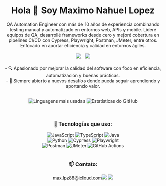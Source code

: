 <h1 align="center">Hola 👋 Soy Maximo Nahuel Lopez </h1>

<div align="center">
    QA Automation Engineer con más de 10 años de experiencia combinando testing manual y
    automatizado en entornos web, APIs y mobile. Lideré equipos de QA, desarrollé frameworks
    desde cero y mejoré cobertura en pipelines CI/CD con Cypress, Playwright, Postman, JMeter,
    entre otros. Enfocado en aportar eficiencia y calidad en entornos ágiles.
    <br>
    <br>
   <a href="https://github.com/maximolpz/portfolio/blob/main/CV_Spanish_Maximo_Nahuel_Lopez.pdf">
    <img src="https://img.shields.io/badge/-CV (ES)-red?style=for-the-badge" target="_blank">
  </a>
  &nbsp;
  <a href="https://github.com/maximolpz/portfolio/blob/main/CV_English_Maximo_Nahuel_Lopez.pdf">
    <img src="https://img.shields.io/badge/-CV (EN)-blue?style=for-the-badge" target="_blank">
  </a>
    <br>
    <br>
    - 🔍 Apasionado por mejorar la calidad del software con foco en eficiencia, automatización y buenas prácticas.
        <br>
    - 🚀 Siempre abierto a nuevos desafíos donde pueda seguir aprendiendo y aportando valor.
    <br>
    <br>
</div> 

<p align="center">
  <img src="https://github-readme-stats.vercel.app/api/top-langs/?username=maximolpz&layout=compact&langs_count=7&theme=tokyonight" alt="Linguagens mais usadas"/>
  <img src="https://github-readme-stats.vercel.app/api?username=maximolpz&show_icons=true&theme=tokyonight&count_private=true" alt="Estatísticas do GitHub"/>
</p>

<br>

<div align="center">

### 🚀 Tecnologías que uso:
![JavaScript](https://img.shields.io/badge/-JavaScript-F7DF1E?style=for-the-badge&logo=javascript&logoColor=000)
![TypeScript](https://img.shields.io/badge/-TypeScript-007ACC?style=for-the-badge&logo=typescript&logoColor=fff)
![Java](https://img.shields.io/badge/-Java-ED8B00?style=for-the-badge&logo=openjdk&logoColor=fff)
<br>
![Python](https://img.shields.io/badge/-Python-3776AB?style=for-the-badge&logo=python&logoColor=fff)
![Cypress](https://img.shields.io/badge/-Cypress-17202C?style=for-the-badge&logo=cypress&logoColor=fff)
![Playwright](https://img.shields.io/badge/-Playwright-45ba63?style=for-the-badge&logo=playwright&logoColor=fff)
<br>
![Postman](https://img.shields.io/badge/-Postman-FF6C37?style=for-the-badge&logo=postman&logoColor=fff)
![JMeter](https://img.shields.io/badge/-JMeter-D22128?style=for-the-badge&logo=apachejmeter&logoColor=fff)
![GitHub Actions](https://img.shields.io/badge/-GitHub%20Actions-2088FF?style=for-the-badge&logo=github-actions&logoColor=white)
<br>
<br>
<h3 align="center">📫 Contato:</h3>
    <p align="center">
      <a href="mailto:max.lpz88@icloud.com">max.lpz88@icloud.com<img src="https://img.shields.io/badge/-Email-D14836?style=for-the-badge"></a>
      <a href="https://linkedin.com/in/maximonahuellopez" target="_blank"><img src="https://img.shields.io/badge/-LinkedIn-%230077B5?style=for-the-badge&logo=linkedin&logoColor=white" target="_blank"></a>
    </p>
</div> 



